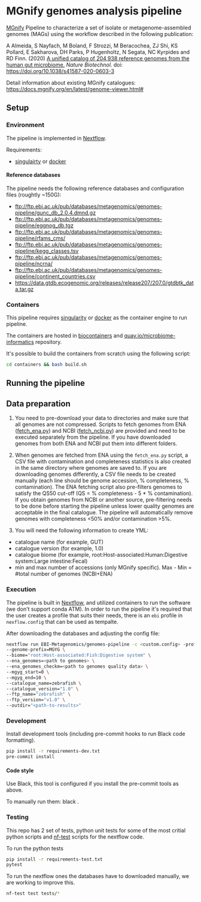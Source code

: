 # MGnify genomes analysis pipeline

[MGnify](https://www.ebi.ac.uk/metagenomics/) Pipeline to characterize a set of isolate or metagenome-assembled genomes (MAGs) using the workflow described in the following publication:

A Almeida, S Nayfach, M Boland, F Strozzi, M Beracochea, ZJ Shi, KS Pollard, E Sakharova, DH Parks, P Hugenholtz, N Segata, NC Kyrpides and RD Finn. (2020) [A unified catalog of 204,938 reference genomes from the human gut microbiome.](https://www.nature.com/articles/s41587-020-0603-3) <i>Nature Biotechnol</i>. doi: https://doi.org/10.1038/s41587-020-0603-3

Detail information about existing MGnify catalogues: https://docs.mgnify.org/en/latest/genome-viewer.html#

## Setup

### Environment

The pipeline is implemented in [Nextflow](https://www.nextflow.io/).

Requirements:
- [singulairty](https://sylabs.io/docs/) or [docker](https://www.docker.com/)

#### Reference databases

The pipeline needs the following reference databases and configuration files (roughtly ~150G):

- ftp://ftp.ebi.ac.uk/pub/databases/metagenomics/genomes-pipeline/gunc_db_2.0.4.dmnd.gz
- ftp://ftp.ebi.ac.uk/pub/databases/metagenomics/genomes-pipeline/eggnog_db.tgz
- ftp://ftp.ebi.ac.uk/pub/databases/metagenomics/genomes-pipeline/rfams_cms/
- ftp://ftp.ebi.ac.uk/pub/databases/metagenomics/genomes-pipeline/kegg_classes.tsv
- ftp://ftp.ebi.ac.uk/pub/databases/metagenomics/genomes-pipeline/ncrna/
- ftp://ftp.ebi.ac.uk/pub/databases/metagenomics/genomes-pipeline/continent_countries.csv
- https://data.gtdb.ecogenomic.org/releases/release207/207.0/gtdbtk_data.tar.gz

### Containers

This pipeline requires [singularity](https://sylabs.io/docs/) or [docker](https://www.docker.com/) as the container engine to run pipeline.

The containers are hosted in [biocontainers](https://biocontainers.pro/) and [quay.io/microbiome-informatics](https://quay.io/organization/microbiome-informatics) repository.

It's possible to build the containers from scratch using the following script:

```bash
cd containers && bash build.sh
```

## Running the pipeline

## Data preparation

1. You need to pre-download your data to directories and make sure that all genomes are not compressed. Scripts to fetch genomes from ENA ([fetch_ena.py](https://github.com/EBI-Metagenomics/genomes-pipeline/blob/master/containers/genomes-catalog-update/scripts/fetch_ena.py)) and NCBI ([fetch_ncbi.py](https://github.com/EBI-Metagenomics/genomes-pipeline/blob/master/containers/genomes-catalog-update/scripts/fetch_ncbi.py)) are provided and need to be executed separately from the pipeline. If you have downloaded genomes from both ENA and NCBI put them into different folders.

2. When genomes are fetched from ENA using the `fetch_ena.py` script, a CSV file with contamination and completeness statistics is also created in the same directory where genomes are saved to. If you are downloading genomes differently, a CSV file needs to be created manually (each line should be genome accession, % completeness, % contamination). The ENA fetching script also pre-filters genomes to satisfy the QS50 cut-off (QS = % completeness - 5 * % contamination). If you obtain genomes from NCBI or another source, pre-filtering needs to be done before starting the pipeline unless lower quality genomes are acceptable in the final catalogue. The pipeline will automatically remove genomes with completeness <50% and/or contamination >5%.

3. You will need the following information to create YML:
 - catalogue name (for example, GUT)
 - catalogue version (for example, 1.0)
 - catalogue biome (for example, root:Host-associated:Human:Digestive system:Large intestine:Fecal)
 - min and max number of accessions (only MGnify specific). Max - Min = #total number of genomes (NCBI+ENA)

### Execution

The pipeline is built in [Nextflow](https://www.nextflow.io), and utilized containers to run the software (we don't support conda ATM).
In order to run the pipeline it's required that the user creates a profile that suits their needs, there is an `ebi` profile in `nexflow.config` that can be used as tempalte.

After downloading the databases and adjusting the config file:

```bash
nextflow run EBI-Metagenomics/genomes-pipeline -c <custom.config> -profile <profile> \
--genome-prefix=MGYG \
--biome="root:Host-associated:Fish:Digestive system" \
--ena_genomes=<path to genomes> \
--ena_genomes_checkm=<path to genomes quality data> \
--mgyg_start=0 \
--mgyg_end=10 \
--catalogue_name=zebrafish \
--catalogue_version="1.0" \
--ftp_name="zebrafish" \
--ftp_version="v1.0" \
--outdir="<path-to-results>"
```

### Development

Install development tools (including pre-commit hooks to run Black code formatting).

```bash
pip install -r requirements-dev.txt
pre-commit install
```

#### Code style

Use Black, this tool is configured if you install the pre-commit tools as above.

To manually run them: black .

### Testing

This repo has 2 set of tests, python unit tests for some of the most critial python scripts and [nf-test](https://github.com/askimed/nf-test) scripts for the nextflow code.

To run the python tests

```bash
pip install -r requirements-test.txt
pytest
```

To run the nextflow ones the databases have to downloaded manually, we are working to improve this.

```bash
nf-test test tests/*
```
